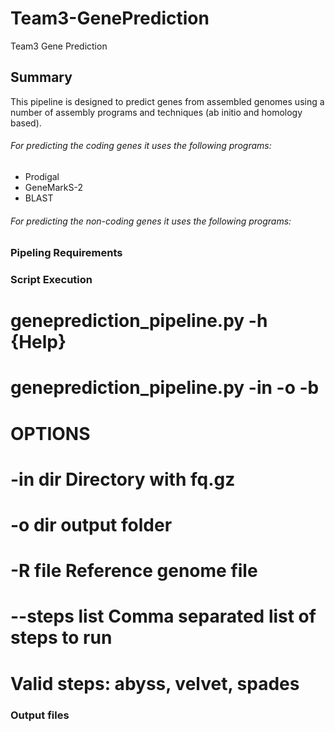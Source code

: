 # Team3-GenePrediction
Team3 Gene Prediction

## Summary 
This pipeline is designed to predict genes from assembled genomes using a number of assembly programs and techniques (ab initio and homology based). 
###### For predicting the coding genes it uses the following programs:
* Prodigal
* GeneMarkS-2
* BLAST

###### For predicting the non-coding genes it uses the following programs:
<fill-in>

### Pipeling Requirements

### Script Execution

#   geneprediction_pipeline.py -h {Help}
#   geneprediction_pipeline.py -in <Genome Assembly Input Directory> -o <Output Directory> -b <CDS FNA file>


# OPTIONS
#         -in     dir             Directory with fq.gz
#         -o      dir             output folder
#         -R      file    Reference genome file
#         --steps list    Comma separated list of steps to run
#                                         Valid steps: abyss, velvet, spades

### Output files


